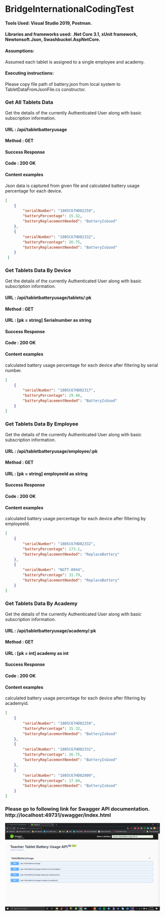 # BridgeInternationalCodingTest

#### Tools Used: Visual Studio 2019, Postman.
#### Libraries and frameworks used: .Net Core 3.1, xUnit framework, Newtonsoft.Json, Swashbuckel.AspNetCore. 
#### Assumptions: 
Assumed each tablet is assigned to a single employee and academy.
#### Executing instructions: 
Please copy file path of battery.json from local system to TabletDataFromJsonFile.cs constructor. 
### Get All Tablets Data
Get the details of the currently Authenticated User along with basic subscription information.
#### URL : /api/tabletbatteryusage
#### Method : GET
#### Success Response
#### Code : 200 OK
#### Content examples
Json data is captured from given file and calculated battery usage percentage for each device.
```json
[
    {
        "serialNumber": "1805C67HD02259",
        "batteryPercentage": 15.32,
        "batteryReplacementNeeded": "BatteryIsGood"
    },
    {
        "serialNumber": "1805C67HD02332",
        "batteryPercentage": 26.75,
        "batteryReplacementNeeded": "BatteryIsGood"
    }
 ]
```
### Get Tablets Data By Device
Get the details of the currently Authenticated User along with basic subscription information.
#### URL : /api/tabletbatteryusage/tablets/:pk
#### Method : GET
#### URL : [pk = string]  Serialnumber as string
#### Success Response
#### Code : 200 OK
#### Content examples
calculated battery usage percentage for each device after filtering by serial number.
```json
[
    {
        "serialNumber": "1805C67HD02317",
        "batteryPercentage": 29.48,
        "batteryReplacementNeeded": "BatteryIsGood"
    }
]
```
### Get Tablets Data By Employee
Get the details of the currently Authenticated User along with basic subscription information.
#### URL : /api/tabletbatteryusage/employee/:pk
#### Method : GET
#### URL : [pk = string] employeeId as string 
#### Success Response
#### Code : 200 OK
#### Content examples
calculated battery usage percentage for each device after filtering by employeeId.

```json
[
    {
        "serialNumber": "1805C67HD02332",
        "batteryPercentage": 173.1,
        "batteryReplacementNeeded": "ReplaceBattery"
    },
    {
        "serialNumber": "NGTT-0944",
        "batteryPercentage": 31.79,
        "batteryReplacementNeeded": "ReplaceBattery"
    }
]
```
### Get Tablets Data By Academy
Get the details of the currently Authenticated User along with basic subscription information.
#### URL : /api/tabletbatteryusage/academy/:pk
#### Method : GET
#### URL : [pk = int] academy as int 
#### Success Response
#### Code : 200 OK
#### Content examples
calculated battery usage percentage for each device after filtering by academyid.
```json
[
    {
        "serialNumber": "1805C67HD02259",
        "batteryPercentage": 15.32,
        "batteryReplacementNeeded": "BatteryIsGood"
    },
    {
        "serialNumber": "1805C67HD02332",
        "batteryPercentage": 26.75,
        "batteryReplacementNeeded": "BatteryIsGood"
    },
    {
        "serialNumber": "1805C67HD02009",
        "batteryPercentage": 17.04,
        "batteryReplacementNeeded": "BatteryIsGood"
    }
]
```
### Please go to following link for Swagger API documentation. http://localhost:49731/swagger/index.html 
![Screenshot](Swagger.PNG)
